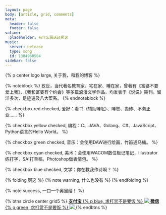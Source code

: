 ```yaml
---
layout: page
body: [article, grid, comments]
meta:
  header: false
  footer: false
valine:
  placeholder: 有什么骚话赶紧说
music:
  server: netease
  type: song
  id: 1304960504
sidebar: false
---
```


{% p center logo large, 关于我，和我的博客 %}

{% noteblock %}
孜世，当代著名教育家、宅在家、睡在家，曾著有《富婆不要爱上我》、《我和富婆有个约会》等多篇浪漫文学作品，均发表于《说说》期刊。留洋多次，足迹遍及八大菜系。
{% endnoteblock %}

{% checkbox red checked, 爱好：看书（辅助睡眠）、睡觉、搬砖、不务正业…… %}

{% checkbox yellow checked, 编程：C、JAVA、Golang、C#、JavaScript、Python语言的Hello World。 %}

{% checkbox green checked, 音乐：会使用DAW进行绘画，竹笛通马桶。 %}

{% checkbox cyan checked, 美术：会使用WACOM数位板记笔记，Illustrator练打字，SAI打草稿，Photoshop做表情包。 %}

{% checkbox blue checked, 文学：你在教我作诗啊？ %}

{% folding 啊这 %}
{% note warning, 什么也没有 %}
{% endfolding %}

{% note success, 一口一个奥里给！  %}

{% btns circle center grid5 %}
<a href=''>
<b>支付宝</b>
{% p blue, 求打赏不是要饭 %}
<img src='https://upyun.secriy.com/statics/img/alipay.png'>
</a>
<a href=''>
<b>微信</b>
{% p green, 求打赏不是要饭 %}
<img src='https://upyun.secriy.com/statics/img/wechat.jpg'>
</a>
{% endbtns %}
